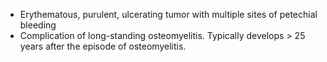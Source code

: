 - Erythematous, purulent, ulcerating tumor with multiple sites of petechial bleeding 
- Complication of long-standing osteomyelitis. Typically develops > 25 years after the episode of osteomyelitis.